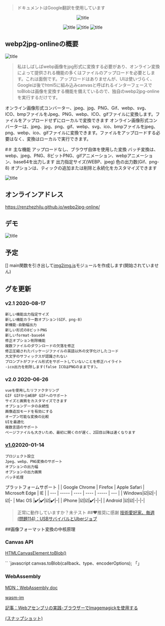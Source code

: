 > ドキュメントはGoogle翻訳を使用しています
<center>

![title](https://cdn.jsdelivr.net/gh/renzhezhilu/webp2jpg-online/cdn/og_image2.png)

![title](https://cdn.jsdelivr.net/gh/renzhezhilu/webp2jpg-online/cdn/badges/01.svg)
![title](https://cdn.jsdelivr.net/gh/renzhezhilu/webp2jpg-online/cdn/badges/02.svg)
![title](https://cdn.jsdelivr.net/gh/renzhezhilu/webp2jpg-online/cdn/badges/03.svg)
</center>

## webp2jpg-onlineの概要


![title](https://cdn.jsdelivr.net/gh/renzhezhilu/webp2jpg-online/cdn/page_ui_jp.jpg)

>私はしばしばwebp画像をjpg形式に変換する必要があり、オンライン変換によって提供される機能の多くはファイルのアップロードを必要とします。これは面倒です。アップロードはありませんが、UIは使いづらく、Googleは後でhtml5に組み込みcanvasと呼ばれるインターフェースでtoBlobは画像を変換する機能を備えているので、独自のwebp2jpg-onlineを実行するだけです。



オンライン画像形式コンバーター、jpeg、jpg、PNG、Gif、webp、svg、ICO、bmpファイルをJpeg、PNG、webp、ICO、gifファイルに変換します。ファイルをアップロードせずにローカルで変換できます
オンライン画像形式コンバーターは、jpeg、jpg、png、gif、webp、svg、ico、bmpファイルをjpeg、png、webp、ico、gifファイルに変換できます。ファイルをアップロードする必要はなく、変換はローカルで実行できます。

#＃ 主な機能
    アップロードなし、ブラウザ自体を使用した変換
    バッチ変換は、webp、jpeg、PNG、8ビットPNG、gifアニメーション、webpアニメーション、base64を出力します
    出力指定サイズ(WEBP、jpeg)
    色の出力数(Gif、png-8)
    オプションは、ティックの追加または削除と永続化をカスタマイズできます

![title](https://cdn.jsdelivr.net/gh/renzhezhilu/webp2jpg-online/cdn/format2.png)

## オンラインアドレス
https://renzhezhilu.github.io/webp2jpg-online/

## デモ
![title](https://cdn.jsdelivr.net/gh/renzhezhilu/webp2jpg-online/cdn/v2_demo.gif)

## 予定
[] main関数を引き出して[img2img.js](https://github.com/renzhezhilu/img2img)モジュールを作成します(開始されていません)

## グを更新
### v2.1 2020-08-17
    新しい機能出力指定サイズ
    新しい機能カラー数オプション(GIF、png-8)
    新機能-自動幅出力
    新しい形式の8ビットPNG
    新しいformat-base64
    修正オプション削除機能
    複数ファイルのダウンロードの欠落を修正
    修正圧縮されたパッケージファイルの英語以外の文字化けしたコード
    大文字のサフィックスが認識されない
    プロンプトがファイル形式をサポートしていないことを修正ハイライト
    -ico出力を削除します(false ICOはPNGのままです)。
### v2.0 2020-06-26
    vueを使用したリファクタリング
    GIF GIFからWEBP GIFへのサポート
    サイズと画質をカスタマイズできます
    オプションデータの永続性
    画像追加モードを有効にする
    オープン可能な変換の比較
    UIを最適化
    複数言語のサポート
    ページファイルも大きいため、最初に開くのが遅く、2回目以降は速くなります
### [v1.0](https://github.com/renzhezhilu/webp2jpg-online/tree/v1.0)2020-01-14
    プロジェクト設立
    Jpeg、webp、PNG変換のサポート
    オプションの出力幅
    オプションの出力画質
    バッチ処理

プラットフォームサポート
| | Google Chrome | Firefox | Apple Safari | Microsoft Edge | IE |
| --- | ----- | ---- | ---- | ----- | --- |
| Windows️|☑️|☑️|-|☑️|-
| Mac OS |✔️|✔️|☑️|✔️|-|
| iPhone |☑️|☑️|✔️|-|-|
| Android |☑️|☑️|-|-|-|
️️
>正常に動作していますか？未テスト
##❤推奨に感謝
[技術愛好家、毎週(問題114)：USBサバイバルとUberジョブ](http://www.ruanyifeng.com/blog/2020/07/weekly-issue-114.html)

##画像フォーマット変換の中核原理
### Canvas API
[HTMLCanvasElement.toBlob()](https://developer.mozilla.org/zh-CN/docs/Web/API/HTMLCanvasElement/toBlob)

`` `javascript
canvas.toBlob(callback、type、encoderOptions);
「」
### WebAssembly

[MDN：WebAssembly doc](https://developer.mozilla.org/zh-CN/docs/WebAssembly)

[wasm-im](https://github.com/mk33mk333/wasm-im)

[記事：Webアセンブリの実践-ブラウザーでImagemagickを使用する](https://cloud.tencent.com/developer/article/1554176)

[(スナップショット)](https://renzhezhilu.github.io/webp2jpg-online/doc/webassembly-using)